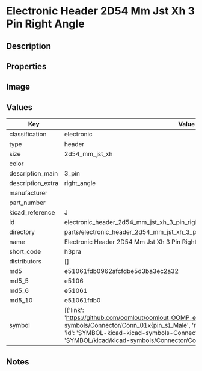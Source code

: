 # Electronic Header 2D54 Mm Jst Xh 3 Pin Right Angle

## Description

## Properties


## Image


## Values

| Key | Value |
| --- | --- |
| classification | electronic |
| type | header |
| size | 2d54_mm_jst_xh |
| color |  |
| description_main | 3_pin |
| description_extra | right_angle |
| manufacturer |  |
| part_number |  |
| kicad_reference | J |
| id | electronic_header_2d54_mm_jst_xh_3_pin_right_angle |
| directory | parts/electronic_header_2d54_mm_jst_xh_3_pin_right_angle |
| name | Electronic Header 2D54 Mm Jst Xh 3 Pin Right Angle |
| short_code | h3pra |
| distributors | [] |
| md5 | e51061fdb0962afcfdbe5d3ba3ec2a32 |
| md5_5 | e5106 |
| md5_6 | e51061 |
| md5_10 | e51061fdb0 |
| symbol | [{'link': 'https://github.com/oomlout/oomlout_OOMP_eda_V2/tree/main/SYMBOL/kicad/kicad-symbols/Connector/Conn_01x{pin_s}_Male', 'name': 'Connector : Conn_01x03_Male', 'id': 'SYMBOL-kicad-kicad-symbols-Connector-Conn_01x03_Male', 'directory': 'SYMBOL/kicad/kicad-symbols/Connector/Conn_01x03_Male/'}] |

## Notes

